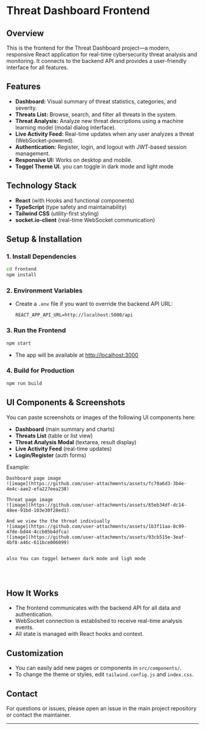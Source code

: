 # Threat Dashboard Frontend

## Overview
This is the frontend for the Threat Dashboard project—a modern, responsive React application for real-time cybersecurity threat analysis and monitoring. It connects to the backend API and provides a user-friendly interface for all features.

## Features
- **Dashboard:** Visual summary of threat statistics, categories, and severity.
- **Threats List:** Browse, search, and filter all threats in the system.
- **Threat Analysis:** Analyze new threat descriptions using a machine learning model (modal dialog interface).
- **Live Activity Feed:** Real-time updates when any user analyzes a threat (WebSocket-powered).
- **Authentication:** Register, login, and logout with JWT-based session management.
- **Responsive UI:** Works on desktop and mobile.
- **Toggel Theme UI.** you can toggle in dark mode and light mode

## Technology Stack
- **React** (with Hooks and functional components)
- **TypeScript** (type safety and maintainability)
- **Tailwind CSS** (utility-first styling)
- **socket.io-client** (real-time WebSocket communication)

## Setup & Installation

### 1. Install Dependencies
```sh
cd frontend
npm install
```

### 2. Environment Variables
- Create a `.env` file if you want to override the backend API URL:
  ```env
  REACT_APP_API_URL=http://localhost:5000/api
  ```

### 3. Run the Frontend
```sh
npm start
```
- The app will be available at [http://localhost:3000](http://localhost:3000)

### 4. Build for Production
```sh
npm run build
```

## UI Components & Screenshots
You can paste screenshots or images of the following UI components here:
- **Dashboard** (main summary and charts)
- **Threats List** (table or list view)
- **Threat Analysis Modal** (textarea, result display)
- **Live Activity Feed** (real-time updates)
- **Login/Register** (auth forms)

Example:
```
Dashboard page image
![image](https://github.com/user-attachments/assets/fc70a6d3-3b4e-4e4c-aae2-efa227eea238)

Threat page image
![image](https://github.com/user-attachments/assets/65eb34df-dc14-48ee-91bd-103e30f28ed1)

And we view the the threat indiviually
![image](https://github.com/user-attachments/assets/1b3f11aa-8c99-47de-bd44-4ccb05b4dfca)
![image](https://github.com/user-attachments/assets/93cb515e-3eaf-4bf8-a46c-611bce006099)


also You can toggel between dark mode and ligh mode




```

## How It Works
- The frontend communicates with the backend API for all data and authentication.
- WebSocket connection is established to receive real-time analysis events.
- All state is managed with React hooks and context.

## Customization
- You can easily add new pages or components in `src/components/`.
- To change the theme or styles, edit `tailwind.config.js` and `index.css`.

## Contact
For questions or issues, please open an issue in the main project repository or contact the maintainer.

---
